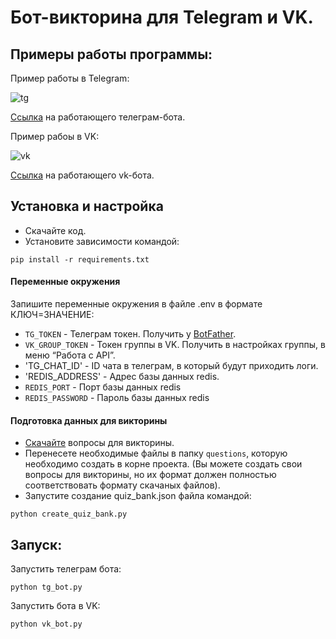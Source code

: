 # Бот-викторина для Telegram и VK.
## Примеры работы программы:
Пример работы в Telegram:


![tg](https://dvmn.org/media/filer_public/e9/eb/e9ebd8aa-17dd-4e82-9f00-aad21dc2d16c/examination_tg.gif)

[Ссылка](https://t.me/SpacePhotoRussianSwordbot) на работающего телеграм-бота.

Пример рабоы в VK:

![vk](https://dvmn.org/media/filer_public/aa/c8/aac86f90-29b6-44bb-981e-02c8e11e69f7/examination_vk.gif)

[Ссылка](https://vk.com/write-215288801) на работающего vk-бота.

## Установка и настройка
* Скачайте код.
* Установите зависимости командой:
```
pip install -r requirements.txt
```
#### Переменные окружения
Запишите переменные окружения в файле .env в формате КЛЮЧ=ЗНАЧЕНИЕ:
* `TG_TOKEN` - Телеграм токен. Получить у [BotFather](https://telegram.me/BotFather).
* `VK_GROUP_TOKEN` - Токен группы в VK. Получить в настройках группы, в меню “Работа с API”.
* 'TG_CHAT_ID' - ID чата в телеграм, в который будут приходить логи.
* 'REDIS_ADDRESS' - Адрес базы данных redis.
* `REDIS_PORT` - Порт базы данных redis
* `REDIS_PASSWORD` - Пароль базы данных redis

#### Подготовка данных для викторины
* [Скачайте](https://devman.org/encyclopedia/python_intermediate/python_files/) вопросы для викторины.
* Перенесете необходимые файлы в папку `questions`, которую необходимо создать в корне проекта. (Вы можете создать свои вопросы для викторины, но их формат должен полностью соответствовать формату скачаных файлов).
* Запустите создание quiz_bank.json файла командой:
```
python create_quiz_bank.py
```
## Запуск:
Запустить телеграм бота:
```
python tg_bot.py
```
Запустить бота в VK:
```
python vk_bot.py
```
